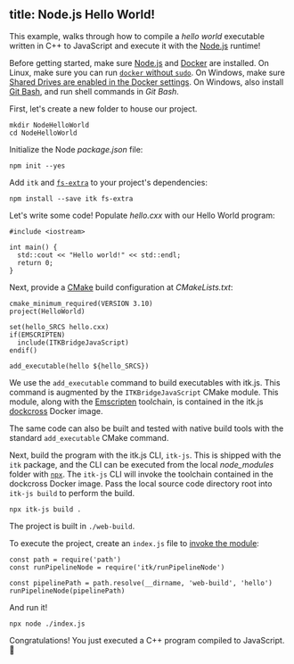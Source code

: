 title: Node.js Hello World!
---

This example, walks through how to compile a *hello world* executable written in C++ to JavaScript and execute it with the [Node.js](https://nodejs.org/) runtime!

Before getting started, make sure [Node.js](https://nodejs.org/en/download/) and [Docker](https://docs.docker.com/install/) are installed. On Linux, make sure you can run [`docker` without `sudo`](https://askubuntu.com/questions/477551/how-can-i-use-docker-without-sudo). On Windows, make sure [Shared Drives are enabled in the Docker settings](https://docs.docker.com/docker-for-windows/troubleshoot/#volume-mounting-requires-shared-drives-for-linux-containers). On Windows, also install [Git Bash](https://git-scm.com/), and run shell commands in *Git Bash*.

First, let's create a new folder to house our project.

```
mkdir NodeHelloWorld
cd NodeHelloWorld
```

Initialize the Node *package.json* file:

```
npm init --yes
```

Add `itk` and [`fs-extra`](https://www.npmjs.com/package/fs-extra) to your project's dependencies:

```
npm install --save itk fs-extra
```

Let's write some code! Populate *hello.cxx* with our Hello World program:

```
#include <iostream>

int main() {
  std::cout << "Hello world!" << std::endl;
  return 0;
}
```

Next, provide a [CMake](https://cmake.org/) build configuration at *CMakeLists.txt*:

```
cmake_minimum_required(VERSION 3.10)
project(HelloWorld)

set(hello_SRCS hello.cxx)
if(EMSCRIPTEN)
  include(ITKBridgeJavaScript)
endif()

add_executable(hello ${hello_SRCS})
```

We use the `add_executable` command to build executables with itk.js. This command is augmented by the `ITKBridgeJavaScript` CMake module. This module, along with the [Emscripten](https://kripken.github.io/emscripten-site/) toolchain, is contained in the itk.js [dockcross](https://github.com/dockcross/dockcross) Docker image.

The same code can also be built and tested with native build tools with the standard `add_executable` CMake command.

Next, build the program with the itk.js CLI, `itk-js`. This is shipped with the `itk` package, and the CLI can be executed from the local *node_modules* folder with [`npx`](https://www.npmjs.com/package/npx). The `itk-js` CLI will invoke the toolchain contained in the dockcross Docker image. Pass the local source code directory root into `itk-js build` to perform the build.

```
npx itk-js build .
```

The project is built in `./web-build`.

To execute the project, create an `index.js` file to [invoke the module](../api/node_pipelines.html):

```
const path = require('path')
const runPipelineNode = require('itk/runPipelineNode')

const pipelinePath = path.resolve(__dirname, 'web-build', 'hello')
runPipelineNode(pipelinePath)
```

And run it!

```
npx node ./index.js
```

Congratulations! You just executed a C++ program compiled to JavaScript. 🎉
